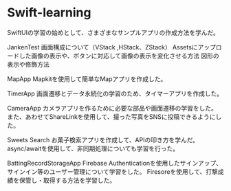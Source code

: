 # Swift-learning
SwiftUIの学習の始めとして、さまざまなサンプルアプリの作成方法を学んだ。

JankenTest
 画面構成について（VStack ,HStack、ZStack）
 Assetsにアップロードした画像の表示や、ボタンに対応して画像の表示を変化させる方法
 図形の表示や修飾方法

MapApp
 Mapkitを使用して簡単なMapアプリを作成した。

TimerApp
 画面遷移とデータ永続化の学習のため、タイマーアプリを作成した。

CameraApp
 カメラアプリを作るために必要な部品や画面遷移の学習をした。 
 また、あわせてShareLinkを使用して、撮った写真をSNSに投稿できるようにした。

Sweets Search
 お菓子検索アプリを作成して、APIの叩き方を学んだ。
 async/awaitを使用して、非同期処理についても学習を行った。

BattingRecordStorageApp
 Firebase Authenticationを使用したサインアップ、サインイン等のユーザー管理について学習をした。
 Firesoreを使用して、打撃成績を保管し・取得する方法を学習した。


